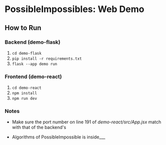 # PossibleImpossibles: Web Demo

## How to Run

### Backend (demo-flask)

1. `cd demo-flask`
2. `pip install -r requirements.txt`
3. `flask --app demo run`

### Frontend (demo-react)

1. `cd demo-react`
2. `npm install`
3. `npm run dev`

### Notes

- Make sure the port number on line 191 of _demo-react/src/App.jsx_ match with that of the backend's

- Algorithms of PossibleImpossible is inside___

